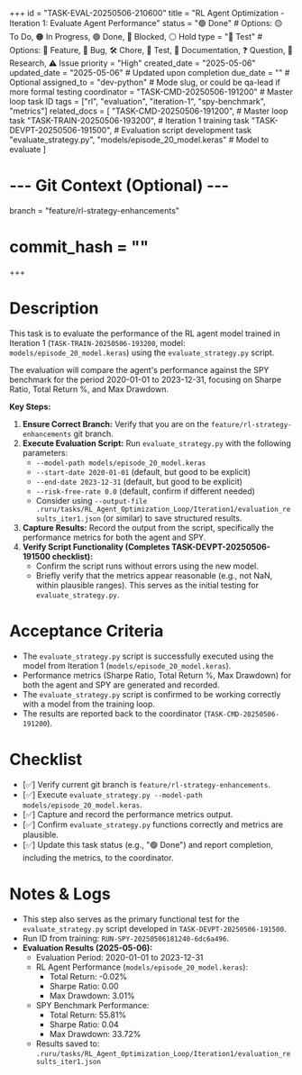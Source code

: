 +++
id = "TASK-EVAL-20250506-210600"
title = "RL Agent Optimization - Iteration 1: Evaluate Agent Performance"
status = "🟢 Done" # Options: 🟡 To Do, 🟠 In Progress, 🟢 Done, 🔴 Blocked, ⚪ Hold
type = "🧪 Test" # Options: 🌟 Feature, 🐞 Bug, 🛠️ Chore, 🧪 Test, 📖 Documentation, ❓ Question, 🤔 Research, ⚠️ Issue
priority = "High"
created_date = "2025-05-06"
updated_date = "2025-05-06" # Updated upon completion
due_date = "" # Optional
assigned_to = "dev-python" # Mode slug, or could be qa-lead if more formal testing
coordinator = "TASK-CMD-20250506-191200" # Master loop task ID
tags = ["rl", "evaluation", "iteration-1", "spy-benchmark", "metrics"]
related_docs = [
    "TASK-CMD-20250506-191200", # Master loop task
    "TASK-TRAIN-20250506-193200", # Iteration 1 training task
    "TASK-DEVPT-20250506-191500", # Evaluation script development task
    "evaluate_strategy.py",
    "models/episode_20_model.keras" # Model to evaluate
]
# --- Git Context (Optional) ---
branch = "feature/rl-strategy-enhancements"
# commit_hash = ""
+++

# Description

This task is to evaluate the performance of the RL agent model trained in Iteration 1 (`TASK-TRAIN-20250506-193200`, model: `models/episode_20_model.keras`) using the `evaluate_strategy.py` script.

The evaluation will compare the agent's performance against the SPY benchmark for the period 2020-01-01 to 2023-12-31, focusing on Sharpe Ratio, Total Return %, and Max Drawdown.

**Key Steps:**

1.  **Ensure Correct Branch:** Verify that you are on the `feature/rl-strategy-enhancements` git branch.
2.  **Execute Evaluation Script:** Run `evaluate_strategy.py` with the following parameters:
    *   `--model-path models/episode_20_model.keras`
    *   `--start-date 2020-01-01` (default, but good to be explicit)
    *   `--end-date 2023-12-31` (default, but good to be explicit)
    *   `--risk-free-rate 0.0` (default, confirm if different needed)
    *   Consider using `--output-file .ruru/tasks/RL_Agent_Optimization_Loop/Iteration1/evaluation_results_iter1.json` (or similar) to save structured results.
3.  **Capture Results:** Record the output from the script, specifically the performance metrics for both the agent and SPY.
4.  **Verify Script Functionality (Completes TASK-DEVPT-20250506-191500 checklist):**
    *   Confirm the script runs without errors using the new model.
    *   Briefly verify that the metrics appear reasonable (e.g., not NaN, within plausible ranges). This serves as the initial testing for `evaluate_strategy.py`.

# Acceptance Criteria

*   The `evaluate_strategy.py` script is successfully executed using the model from Iteration 1 (`models/episode_20_model.keras`).
*   Performance metrics (Sharpe Ratio, Total Return %, Max Drawdown) for both the agent and SPY are generated and recorded.
*   The `evaluate_strategy.py` script is confirmed to be working correctly with a model from the training loop.
*   The results are reported back to the coordinator (`TASK-CMD-20250506-191200`).

# Checklist

- [✅] Verify current git branch is `feature/rl-strategy-enhancements`.
- [✅] Execute `evaluate_strategy.py --model-path models/episode_20_model.keras`.
- [✅] Capture and record the performance metrics output.
- [✅] Confirm `evaluate_strategy.py` functions correctly and metrics are plausible.
- [✅] Update this task status (e.g., "🟢 Done") and report completion, including the metrics, to the coordinator.

# Notes & Logs
*   This step also serves as the primary functional test for the `evaluate_strategy.py` script developed in `TASK-DEVPT-20250506-191500`.
*   Run ID from training: `RUN-SPY-20250506181240-6dc6a496`.
*   **Evaluation Results (2025-05-06):**
    *   Evaluation Period: 2020-01-01 to 2023-12-31
    *   RL Agent Performance (`models/episode_20_model.keras`):
        *   Total Return: -0.02%
        *   Sharpe Ratio: 0.00
        *   Max Drawdown: 3.01%
    *   SPY Benchmark Performance:
        *   Total Return: 55.81%
        *   Sharpe Ratio: 0.04
        *   Max Drawdown: 33.72%
    *   Results saved to: `.ruru/tasks/RL_Agent_Optimization_Loop/Iteration1/evaluation_results_iter1.json`